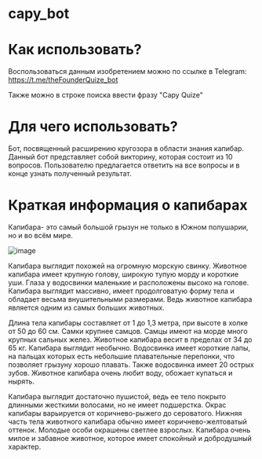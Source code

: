 # capy_bot

# Как использовать?
Воспользоваться данным изобретением можно по ссылке в Telegram: https://t.me/theFounderQuize_bot

Также можно в строке поиска ввести фразу "Capy Quize"
# Для чего использовать?
Бот, посвященный расширению кругозора в  области знания капибар. Данный бот представляет собой викторину, которая состоит из 10 вопросов. Пользователю предлагается ответить на все вопросы и в конце узнать полученный результат. 
# Краткая информация о капибарах
Капибара- это самый большой грызун не только в Южном полушарии, но и во всём мире.

![image](https://github.com/GulnazaS/capy_bot/assets/61411989/c73b33d7-5c5e-4a9d-9b08-1d4bbb0770fb)

Капибара выглядит похожей на огромную морскую свинку. Животное капибара имеет крупную голову, широкую тупую морду и короткие уши. Глаза у водосвинки маленькие и расположены высоко на голове. Капибара выглядит массивно, имеет продолговатую форму тела и обладает весьма внушительными размерами. Ведь животное капибара является одним из самых больших животных.

Длина тела капибары составляет от 1 до 1,3 метра, при высоте в холке от 50 до 60 см. Самки крупнее самцов. Самцы имеют на морде много крупных сальных желез. Животное капибара весит в пределах от 34 до 65 кг. Капибара выглядит необычно. Водосвинка имеет короткие лапы, на пальцах которых есть небольшие плавательные перепонки, что позволяет грызуну хорошо плавать. Также водосвинка имеет 20 острых зубов. Животное капибара очень любит воду, обожает купаться и нырять.

Капибара выглядит достаточно пушистой, ведь ее тело покрыто длинными жесткими волосами, но не имеет подшерстка. Окрас капибары варьируется от коричнево-рыжего до сероватого. Нижняя часть тела животного капибара обычно имеет коричнево-желтоватый оттенок. Молодые особи окрашены светлее взрослых. Капибара очень милое и забавное животное, которое имеет спокойный и добродушный характер.
